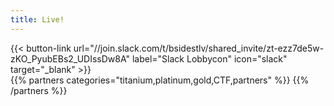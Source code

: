```yaml
---
title: Live!
---
```


<div class="row">
	<div class="col-xs-12" id="twitch" style=" --aspect-ratio: 16/9;
  max-width: 85%;
  margin: 0px auto;"></div>
</div>

<div class="row">
  <div class="col-xs-12 col-md-5" id="slack">
      {{< button-link
      url="//join.slack.com/t/bsidestlv/shared_invite/zt-ezz7de5w-zKO_PyubEBs2_UDIssDw8A"
      label="Slack Lobbycon"
      icon="slack"
      target="_blank" >}}
      <div id="mirror" class="row" style="text-align: left;"></div>
  </div>
  <div class="col-xs-12 col-md-7">
    {{% partners categories="titanium,platinum,gold,CTF,partners" %}}
	{{% /partners %}}
  </div>
</div>

